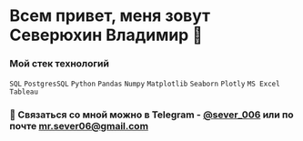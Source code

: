 # Всем привет, меня зовут Северюхин Владимир 👋

### Мой стек технологий

`SQL` `PostgresSQL` `Python` `Pandas` `Numpy` `Matplotlib` `Seaborn` `Plotly` `MS Excel` `Tableau`

### 💬 Связаться со мной можно в Telegram - [@sever_006](https://t.me/sever_006) или по почте mr.sever06@gmail.com

<!--
**MrSever06/MrSever06** is a ✨ _special_ ✨ repository because its `README.md` (this file) appears on your GitHub profile.

Here are some ideas to get you started:

- 🔭 I’m currently working on ...
- 🌱 I’m currently learning ...
- 👯 I’m looking to collaborate on ...
- 🤔 I’m looking for help with ...
- 💬 Ask me about ...
- 📫 How to reach me: ...
- 😄 Pronouns: ...
- ⚡ Fun fact: ...
-->
